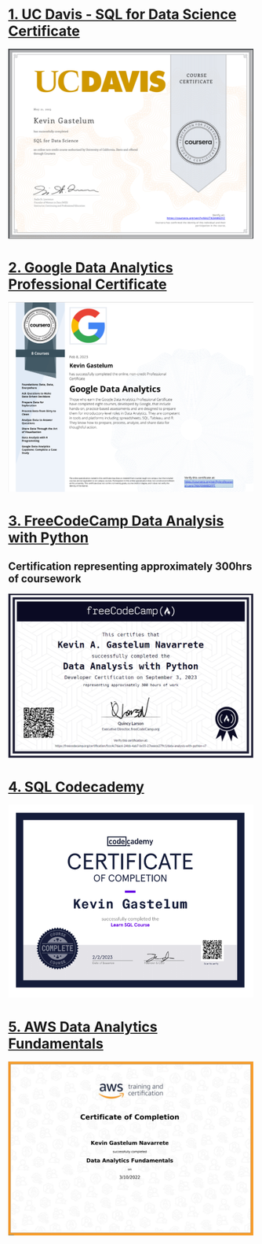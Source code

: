 # [1. UC Davis - SQL for Data Science Certificate](https://www.coursera.org/account/accomplishments/verify/KAUTN3AW63YZ)
<img src="images/sql_cert.png" width="500">

# [2. Google Data Analytics Professional Certificate](https://www.coursera.org/account/accomplishments/professional-cert/7K6Q5NM8DFPT)
<img src="images/GoogleCert.png" width="500">

# [3. FreeCodeCamp Data Analysis with Python](https://www.freecodecamp.org/certification/fccc4c76ac6-24bb-4ab7-bc05-27eeece279c1/data-analysis-with-python-v7)
## Certification representing approximately 300hrs of coursework <br>
<img src="images/FCC_PythonDA.png" width="500">

# [4. SQL Codecademy](https://www.codecademy.com/profiles/arc1643671602/certificates/042a4e5884e3eb6ea1f2a12be6abb851)
<img src="images/SQL%20Certificate.png" width="500">

# [5. AWS Data Analytics Fundamentals](https://explore.skillbuilder.aws/learn/course/44/data-analytics-fundamentals)
<img src="images/AWS_Cert.png" width="500">
